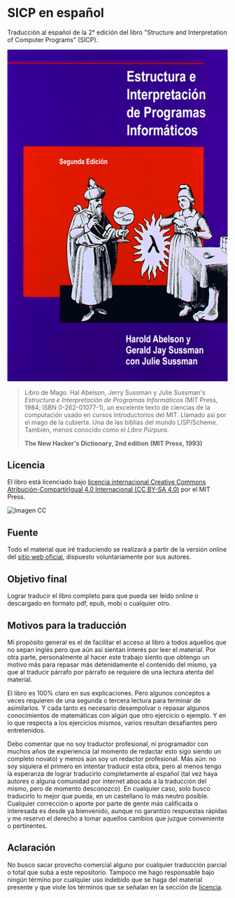 # SICP en español

Traducción al español de la 2° edición del libro "Structure and Interpretation
of Computer Programs" (SICP).

![Imagen](/imagenes/SICP-traducido.png)

> Libro de Mago. Hal Abelson, Jerry Sussman y Julie Sussman's *Estructura e Interpretación de Programas Informáticos* (MIT Press, 1984; ISBN 0-262-01077-1), un excelente texto de ciencias de la computación usado en cursos introductorios del MIT. Llamado así por el mago de la cubierta. Una de las biblias del mundo LISP/Scheme. También, menos conocido como el *Libro Púrpura*.
>
> **The New Hacker's Dictionary, 2nd edition**
> **(MIT Press, 1993)**

## Licencia 

El libro está licenciado bajo [licencia internacional Creative Commons Atribución-CompartirIgual 4.0 Internacional (CC BY-SA 4.0)](https://creativecommons.org/licenses/by-sa/4.0/deed.es) por el MIT Press.

![Imagen CC](https://licensebuttons.net/l/by-sa/4.0/88x31.png)

## Fuente

Todo el material que iré traduciendo se realizará a partir de la versión online del [sitio web oficial](https://mitpress.mit.edu/sites/default/files/sicp/index.html), dispuesto voluntariamente por sus autores.


## Objetivo final

Lograr traducir el libro completo para que pueda ser leído online o descargado en formato pdf, epub, mobi o cualquier otro.


## Motivos para la traducción

Mi propósito general es el de facilitar el acceso al libro a todos aquellos que no sepan inglés pero que aún así sientan interés por leer el material. Por otra parte, personalmente al hacer este trabajo siento que obtengo un motivo más para repasar más detenidamente el contenido del mismo, ya que al traducir párrafo por párrafo se requiere de una lectura atenta del material.

El libro es 100% claro en sus explicaciones. Pero algunos conceptos a veces requieren de una segunda o tercera lectura para terminar de asimilarlos. Y cada tanto es necesario desempolvar o repasar algunos conocimientos de matemáticas con algún que otro ejercicio o ejemplo. Y en lo que respecta a los ejercicios mismos, varios resultan desafiantes pero entretenidos.

Debo comentar que no soy traductor profesional, ni programador con muchos años de experiencia (al momento de redactar esto sigo siendo un completo novato) y menos aún soy un redactor profesional. Más aún: no soy siquiera el primero en intentar traducir esta obra, pero al menos tengo la esperanza de lograr traducirlo completamente al español (tal vez haya autores o alguna comunidad por internet abocada a la traducción del mismo, pero de momento desconozco). En cualquier caso, solo busco traducirlo lo mejor que pueda, en un castellano lo más neutro posible. Cualquier corrección o aporte por parte de gente más calificada o interesada es desde ya bienvenido, aunque no garantizo respuestas rápidas y me reservo el derecho a tomar aquellos cambios que juzgue conveniente o pertinentes.

## Aclaración

No busco sacar provecho comercial alguno por cualquier traducción parcial o total que suba a este repositorio. Tampoco me hago responsable bajo ningún término por cualquier uso indebido que se haga del material presente y que viole los términos que se señalan en la sección de [licencia](#licencia).
